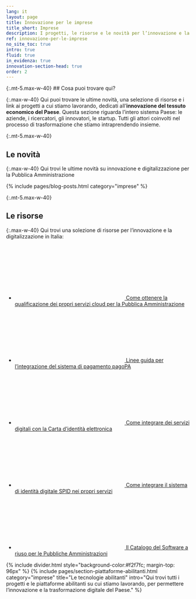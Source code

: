 ```yaml
---
lang: it
layout: page
title: Innovazione per le imprese
title_short: Imprese
description: I progetti, le risorse e le novità per l’innovazione e la digitalizzazione del sistema produttivo del Paese
ref: innovazione-per-le-imprese
no_site_toc: true
intro: true
fluid: true
in_evidenza: true
innovation-section-head: true
order: 2
---
```



<div class="container" markdown="1">
{:.mt-5.max-w-40}
## Cosa puoi trovare qui?

{:.max-w-40}
Qui puoi trovare le ultime novità, una selezione di risorse e i link ai progetti a cui stiamo lavorando, dedicati all’**innovazione del tessuto economico del Paese**. Questa sezione riguarda l’intero sistema Paese: le aziende, i ricercatori, gli innovatori, le startup. Tutti gli attori coinvolti nel processo di trasformazione che stiamo intraprendendo insieme. 

{:.mt-5.max-w-40}
## Le novità

{:.max-w-40}
Qui trovi le ultime novità su innovazione e digitalizzazione per la Pubblica Amministrazione

{% include pages/blog-posts.html category="imprese" %}

{:.mt-5.max-w-40}
## Le risorse

{:.max-w-40}
Qui trovi una solezione di risorse per l’innovazione e la digitalizzazione in Italia:

<div class="link-list-wrapper max-w-40 mb-5">
    <ul class="link-list">
        <li>
            <a class="list-item left-icon" target="_blank" rel="noopener noreferrer" href="https://cloud.italia.it/it/qualificazioni/">
                <svg class="icon icon-primary icon-sm"><use xlink:href="{{ site.baseurl }}/assets/bootstrap-italia/dist/svg/sprite.svg#it-presentation"></use></svg>
                <span class="pl-2 d-inline">Come ottenere la qualificazione dei propri servizi cloud per la Pubblica Amministrazione</span>
            </a>
        </li>
        <li>
            <a class="list-item left-icon" target="_blank" rel="noopener noreferrer" href="https://www.agid.gov.it/it/piattaforme/eidas/cie-verso-eidas">
                <svg class="icon icon-primary icon-sm"><use xlink:href="{{ site.baseurl }}/assets/bootstrap-italia/dist/svg/sprite.svg#it-presentation"></use></svg>
                <span class="pl-2 d-inline">Linee guida per l’integrazione del sistema di pagamento pagoPA</span>
            </a>
        </li>
        <li>
            <a class="list-item left-icon" target="_blank" rel="noopener noreferrer" href="https://www.agid.gov.it/it/piattaforme/eidas/cie-verso-eidas">
                <svg class="icon icon-primary icon-sm"><use xlink:href="{{ site.baseurl }}/assets/bootstrap-italia/dist/svg/sprite.svg#it-presentation"></use></svg>
                <span class="pl-2 d-inline">Come integrare dei servizi digitali con la Carta d’identità elettronica</span>
            </a>
        </li>
        <li>
            <a class="list-item left-icon" target="_blank" rel="noopener noreferrer" href="https://www.spid.gov.it/come-diventare-fornitore-di-servizi-pubblici-e-privati-con-spid">
                <svg class="icon icon-primary icon-sm"><use xlink:href="{{ site.baseurl }}/assets/bootstrap-italia/dist/svg/sprite.svg#it-tool"></use></svg>
                <span class="pl-2 d-inline">Come integrare il sistema di identità digitale SPID nei propri servizi</span>
            </a>
        </li>
        <li>
            <a class="list-item left-icon" target="_blank" rel="noopener noreferrer" href="https://developers.italia.it/it/software/">
                <svg class="icon icon-primary icon-sm"><use xlink:href="{{ site.baseurl }}/assets/bootstrap-italia/dist/svg/sprite.svg#it-tool"></use></svg>
                <span class="pl-2 d-inline">Il Catalogo del Software a riuso per le Pubbliche Amministrazioni</span>
            </a>
        </li>  
    </ul>
</div>

</div>

{% include divider.html style="background-color:#f2f7fc; margin-top: 96px" %}
{% include pages/section-piattaforme-abilitanti.html
  category="imprese"
  title="Le tecnologie abilitanti"
  intro="Qui trovi tutti i progetti e le piattaforme abilitanti su cui stiamo lavorando, per permettere l’innovazione e la trasformazione digitale del Paese."
  %}

